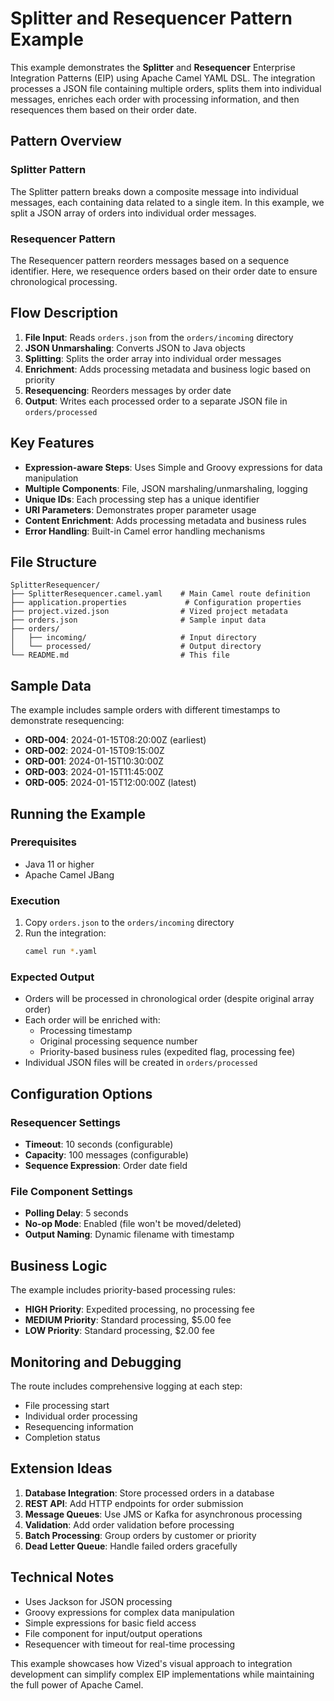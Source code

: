 # Splitter and Resequencer Pattern Example

This example demonstrates the **Splitter** and **Resequencer** Enterprise Integration Patterns (EIP) using Apache Camel YAML DSL. The integration processes a JSON file containing multiple orders, splits them into individual messages, enriches each order with processing information, and then resequences them based on their order date.

## Pattern Overview

### Splitter Pattern
The Splitter pattern breaks down a composite message into individual messages, each containing data related to a single item. In this example, we split a JSON array of orders into individual order messages.

### Resequencer Pattern
The Resequencer pattern reorders messages based on a sequence identifier. Here, we resequence orders based on their order date to ensure chronological processing.

## Flow Description

1. **File Input**: Reads `orders.json` from the `orders/incoming` directory
2. **JSON Unmarshaling**: Converts JSON to Java objects
3. **Splitting**: Splits the order array into individual order messages
4. **Enrichment**: Adds processing metadata and business logic based on priority
5. **Resequencing**: Reorders messages by order date
6. **Output**: Writes each processed order to a separate JSON file in `orders/processed`

## Key Features

- **Expression-aware Steps**: Uses Simple and Groovy expressions for data manipulation
- **Multiple Components**: File, JSON marshaling/unmarshaling, logging
- **Unique IDs**: Each processing step has a unique identifier
- **URI Parameters**: Demonstrates proper parameter usage
- **Content Enrichment**: Adds processing metadata and business rules
- **Error Handling**: Built-in Camel error handling mechanisms

## File Structure

```
SplitterResequencer/
├── SplitterResequencer.camel.yaml    # Main Camel route definition
├── application.properties             # Configuration properties
├── project.vized.json                # Vized project metadata
├── orders.json                       # Sample input data
├── orders/
│   ├── incoming/                     # Input directory
│   └── processed/                    # Output directory
└── README.md                         # This file
```

## Sample Data

The example includes sample orders with different timestamps to demonstrate resequencing:

- **ORD-004**: 2024-01-15T08:20:00Z (earliest)
- **ORD-002**: 2024-01-15T09:15:00Z
- **ORD-001**: 2024-01-15T10:30:00Z
- **ORD-003**: 2024-01-15T11:45:00Z
- **ORD-005**: 2024-01-15T12:00:00Z (latest)

## Running the Example

### Prerequisites
- Java 11 or higher
- Apache Camel JBang

### Execution
1. Copy `orders.json` to the `orders/incoming` directory
2. Run the integration:
   ```bash
   camel run *.yaml
   ```

### Expected Output
- Orders will be processed in chronological order (despite original array order)
- Each order will be enriched with:
  - Processing timestamp
  - Original processing sequence number
  - Priority-based business rules (expedited flag, processing fee)
- Individual JSON files will be created in `orders/processed`

## Configuration Options

### Resequencer Settings
- **Timeout**: 10 seconds (configurable)
- **Capacity**: 100 messages (configurable)
- **Sequence Expression**: Order date field

### File Component Settings
- **Polling Delay**: 5 seconds
- **No-op Mode**: Enabled (file won't be moved/deleted)
- **Output Naming**: Dynamic filename with timestamp

## Business Logic

The example includes priority-based processing rules:

- **HIGH Priority**: Expedited processing, no processing fee
- **MEDIUM Priority**: Standard processing, $5.00 fee
- **LOW Priority**: Standard processing, $2.00 fee

## Monitoring and Debugging

The route includes comprehensive logging at each step:
- File processing start
- Individual order processing
- Resequencing information
- Completion status

## Extension Ideas

1. **Database Integration**: Store processed orders in a database
2. **REST API**: Add HTTP endpoints for order submission
3. **Message Queues**: Use JMS or Kafka for asynchronous processing
4. **Validation**: Add order validation before processing
5. **Batch Processing**: Group orders by customer or priority
6. **Dead Letter Queue**: Handle failed orders gracefully

## Technical Notes

- Uses Jackson for JSON processing
- Groovy expressions for complex data manipulation
- Simple expressions for basic field access
- File component for input/output operations
- Resequencer with timeout for real-time processing

This example showcases how Vized's visual approach to integration development can simplify complex EIP implementations while maintaining the full power of Apache Camel. 